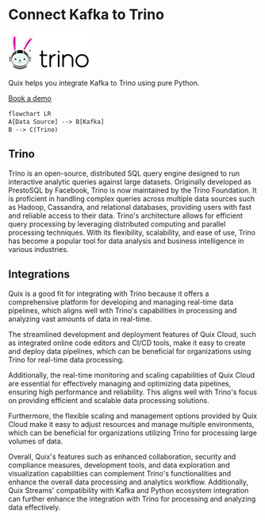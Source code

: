 # Connect Kafka to Trino

![](./images/logo_1.jpg)

Quix helps you integrate Kafka to Trino using pure Python.

<div>
<a class="md-button md-button--primary" href="https://share.hsforms.com/1iW0TmZzKQMChk0lxd_tGiw4yjw2?__hstc=175542013.2303933fbd746c0ac86d9ccbe9bc9100.1728383268831.1729603416735.1729620918855.31&__hssc=175542013.1.1729620918855&__hsfp=2132701734" target="_blank" style="margin-right:.5rem;">Book a demo</a>
<br/>
</div>

```mermaid
flowchart LR
A[Data Source] --> B[Kafka]
B --> C(Trino)
```

## Trino

Trino is an open-source, distributed SQL query engine designed to run interactive analytic queries against large datasets. Originally developed as PrestoSQL by Facebook, Trino is now maintained by the Trino Foundation. It is proficient in handling complex queries across multiple data sources such as Hadoop, Cassandra, and relational databases, providing users with fast and reliable access to their data. Trino's architecture allows for efficient query processing by leveraging distributed computing and parallel processing techniques. With its flexibility, scalability, and ease of use, Trino has become a popular tool for data analysis and business intelligence in various industries.

## Integrations

Quix is a good fit for integrating with Trino because it offers a comprehensive platform for developing and managing real-time data pipelines, which aligns well with Trino's capabilities in processing and analyzing vast amounts of data in real-time. 

The streamlined development and deployment features of Quix Cloud, such as integrated online code editors and CI/CD tools, make it easy to create and deploy data pipelines, which can be beneficial for organizations using Trino for real-time data processing.

Additionally, the real-time monitoring and scaling capabilities of Quix Cloud are essential for effectively managing and optimizing data pipelines, ensuring high performance and reliability. This aligns well with Trino's focus on providing efficient and scalable data processing solutions.

Furthermore, the flexible scaling and management options provided by Quix Cloud make it easy to adjust resources and manage multiple environments, which can be beneficial for organizations utilizing Trino for processing large volumes of data.

Overall, Quix's features such as enhanced collaboration, security and compliance measures, development tools, and data exploration and visualization capabilities can complement Trino's functionalities and enhance the overall data processing and analytics workflow. Additionally, Quix Streams' compatibility with Kafka and Python ecosystem integration can further enhance the integration with Trino for processing and analyzing data effectively.

